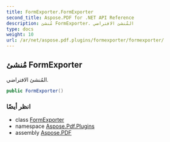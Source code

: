 ```yaml
---
title: FormExporter.FormExporter
second_title: Aspose.PDF for .NET API Reference
description: مُنشئ FormExporter. المُنشئ الافتراضي
type: docs
weight: 10
url: /ar/net/aspose.pdf.plugins/formexporter/formexporter/
---
```

## مُنشئ FormExporter

المُنشئ الافتراضي.

```csharp
public FormExporter()
```

### انظر أيضًا

* class [FormExporter](../)
* namespace [Aspose.Pdf.Plugins](../../../aspose.pdf.plugins/)
* assembly [Aspose.PDF](../../../)
